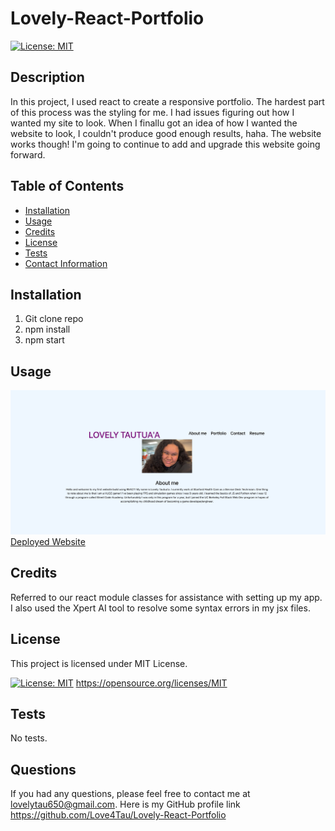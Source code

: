 
  # Lovely-React-Portfolio

  [![License: MIT](https://img.shields.io/badge/License-MIT-yellow.svg)](https://opensource.org/licenses/MIT)

  ## Description
  In this project, I used react to create a responsive portfolio. The hardest part of this process was the styling for me. I had issues figuring out how I wanted my site to look. When I finallu got an idea of how I wanted the website to look, I couldn't produce good enough results, haha. The website works though! I'm going to continue to add and upgrade this website going forward.

  ## Table of Contents
  - [Installation](#installation)
  - [Usage](#usage)
  - [Credits](#credits)
  - [License](#license)
  - [Tests](#tests)
  - [Contact Information](#questions)

  ## Installation
  1) Git clone repo 
  2) npm install 
  3) npm start

  ## Usage
  ![Alt Text](./public/assets/images/Website.png)
  [Deployed Website](https://main--gentle-cocada-dc351f.netlify.app/)

  ## Credits
  Referred to our react module classes for assistance with setting up my app. I also used the Xpert AI tool to resolve some syntax errors in my jsx files.

  ## License
  
  This project is licensed under MIT License.

  [![License: MIT](https://img.shields.io/badge/License-MIT-yellow.svg)](https://opensource.org/licenses/MIT)
  https://opensource.org/licenses/MIT
  

  ## Tests
  No tests.

  ## Questions
  If you had any questions, please feel free to contact me at lovelytau650@gmail.com.
  Here is my GitHub profile link https://github.com/Love4Tau/Lovely-React-Portfolio

  